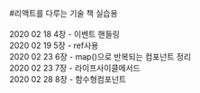 #리액트를 다루는 기술 책 실습용
<br/><br/>
2020 02 18 4장 - 이벤트 핸들링<br/>
2020 02 19 5장 - ref사용<br/>
2020 02 23 6장 - map()으로 반복되는 컴포넌트 정리 <br/>
2020 02 23 7장 - 라이프사이클메서드 <br/>
2020 02 28 8장 - 함수형컴포넌트 <br/>